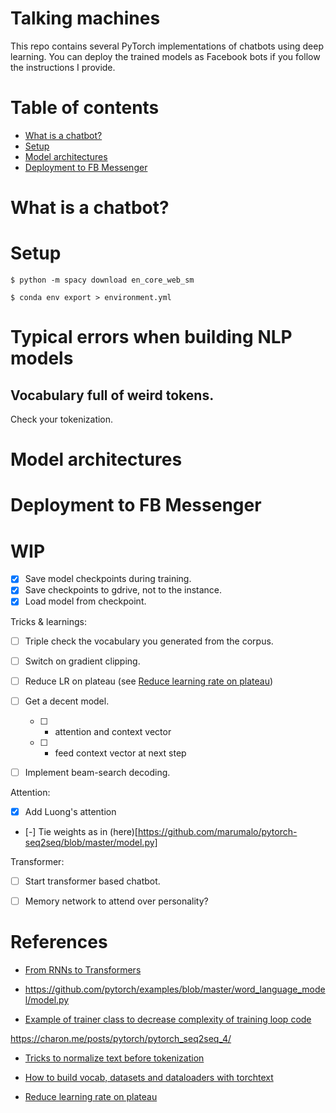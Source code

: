# Talking machines

This repo contains several PyTorch implementations of chatbots using deep learning. You can deploy the trained models as Facebook bots if you follow
the instructions I provide.

# Table of contents

* [What is a chatbot?](#what-is-a-chatbot?)
* [Setup](#setup)
* [Model architectures](#model-architectures)
* [Deployment to FB Messenger](#deployment-to-fb-messenger)

# What is a chatbot?

# Setup

```
$ python -m spacy download en_core_web_sm
```

```
$ conda env export > environment.yml
```

# Typical errors when building NLP models

## Vocabulary full of weird tokens.
Check your tokenization.


# Model architectures

# Deployment to FB Messenger

# WIP

- [x] Save model checkpoints during training.
- [x] Save checkpoints to gdrive, not to the instance.
- [x] Load model from checkpoint.

Tricks & learnings:
- [ ] Triple check the vocabulary you generated from the corpus.
- [ ] Switch on gradient clipping.
- [ ] Reduce LR on plateau (see [Reduce learning rate on plateau](https://github.com/marumalo/pytorch-seq2seq/blob/master/train.py))

- [ ] Get a decent model.
    * [ ] + attention and context vector
    * [ ] + feed context vector at next step

- [ ] Implement beam-search decoding.

Attention:
- [x] Add Luong's attention
- [-] Tie weights as in (here)[https://github.com/marumalo/pytorch-seq2seq/blob/master/model.py]


Transformer:
- [ ] Start transformer based chatbot.

- [ ] Memory network to attend over personality?


# References

- [From RNNs to Transformers](https://dzone.com/articles/rnn-seq2seq-transformers-introduction-to-neural-ar)

- https://github.com/pytorch/examples/blob/master/word_language_model/model.py

- [Example of trainer class to decrease complexity of training loop code](https://github.com/codertimo/BERT-pytorch/blob/master/bert_pytorch/trainer/pretrain.py)

https://charon.me/posts/pytorch/pytorch_seq2seq_4/


- [Tricks to normalize text before tokenization](https://pytorch.org/text/_modules/torchtext/data/utils.html)

- [How to build vocab, datasets and dataloaders with torchtext](https://pytorch.org/tutorials/beginner/torchtext_translation_tutorial.html)

- [Reduce learning rate on plateau](https://github.com/marumalo/pytorch-seq2seq/blob/master/train.py)